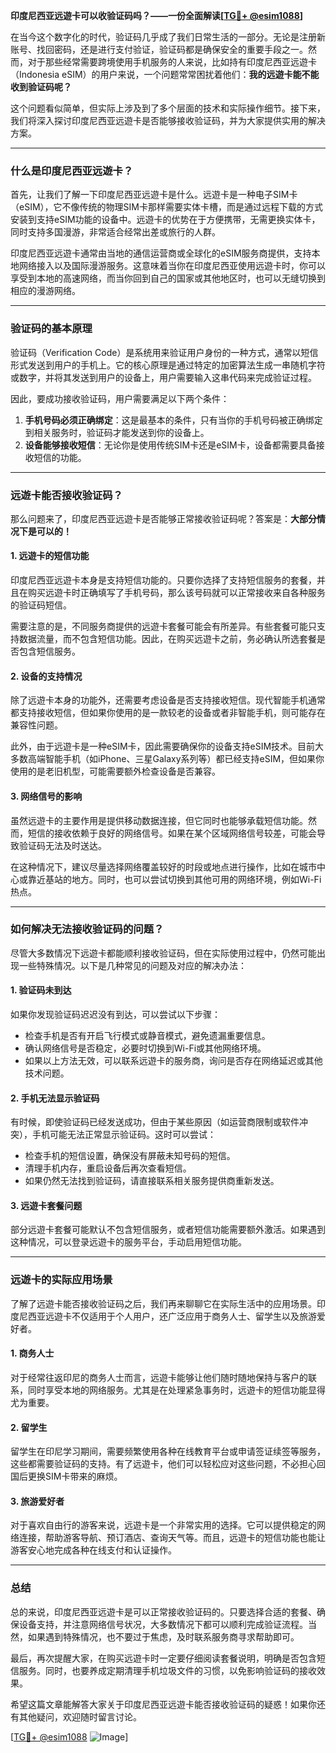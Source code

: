 **印度尼西亚远遊卡可以收验证码吗？——一份全面解读[[TG💪+ @esim1088](https://t.me/s/esim1088)]**

在当今这个数字化的时代，验证码几乎成了我们日常生活的一部分。无论是注册新账号、找回密码，还是进行支付验证，验证码都是确保安全的重要手段之一。然而，对于那些经常需要跨境使用手机服务的人来说，比如持有印度尼西亚远遊卡（Indonesia eSIM）的用户来说，一个问题常常困扰着他们：**我的远遊卡能不能收到验证码呢？**

这个问题看似简单，但实际上涉及到了多个层面的技术和实际操作细节。接下来，我们将深入探讨印度尼西亚远遊卡是否能够接收验证码，并为大家提供实用的解决方案。

---

### **什么是印度尼西亚远遊卡？**

首先，让我们了解一下印度尼西亚远遊卡是什么。远遊卡是一种电子SIM卡（eSIM），它不像传统的物理SIM卡那样需要实体卡槽，而是通过远程下载的方式安装到支持eSIM功能的设备中。远遊卡的优势在于方便携带，无需更换实体卡，同时支持多国漫游，非常适合经常出差或旅行的人群。

印度尼西亚远遊卡通常由当地的通信运营商或全球化的eSIM服务商提供，支持本地网络接入以及国际漫游服务。这意味着当你在印度尼西亚使用远遊卡时，你可以享受到本地的高速网络，而当你回到自己的国家或其他地区时，也可以无缝切换到相应的漫游网络。

---

### **验证码的基本原理**

验证码（Verification Code）是系统用来验证用户身份的一种方式，通常以短信形式发送到用户的手机上。它的核心原理是通过特定的加密算法生成一串随机字符或数字，并将其发送到用户的设备上，用户需要输入这串代码来完成验证过程。

因此，要成功接收验证码，用户需要满足以下两个条件：

1. **手机号码必须正确绑定**：这是最基本的条件，只有当你的手机号码被正确绑定到相关服务时，验证码才能发送到你的设备上。
2. **设备能够接收短信**：无论你是使用传统SIM卡还是eSIM卡，设备都需要具备接收短信的功能。

---

### **远遊卡能否接收验证码？**

那么问题来了，印度尼西亚远遊卡是否能够正常接收验证码呢？答案是：**大部分情况下是可以的！**

#### **1. 远遊卡的短信功能**
印度尼西亚远遊卡本身是支持短信功能的。只要你选择了支持短信服务的套餐，并且在购买远遊卡时正确填写了手机号码，那么该号码就可以正常接收来自各种服务的验证码短信。

需要注意的是，不同服务商提供的远遊卡套餐可能会有所差异。有些套餐可能只支持数据流量，而不包含短信功能。因此，在购买远遊卡之前，务必确认所选套餐是否包含短信服务。

#### **2. 设备的支持情况**
除了远遊卡本身的功能外，还需要考虑设备是否支持接收短信。现代智能手机通常都支持接收短信，但如果你使用的是一款较老的设备或者非智能手机，则可能存在兼容性问题。

此外，由于远遊卡是一种eSIM卡，因此需要确保你的设备支持eSIM技术。目前大多数高端智能手机（如iPhone、三星Galaxy系列等）都已经支持eSIM，但如果你使用的是老旧机型，可能需要额外检查设备是否兼容。

#### **3. 网络信号的影响**
虽然远遊卡的主要作用是提供移动数据连接，但它同时也能够承载短信功能。然而，短信的接收依赖于良好的网络信号。如果在某个区域网络信号较差，可能会导致验证码无法及时送达。

在这种情况下，建议尽量选择网络覆盖较好的时段或地点进行操作，比如在城市中心或靠近基站的地方。同时，也可以尝试切换到其他可用的网络环境，例如Wi-Fi热点。

---

### **如何解决无法接收验证码的问题？**

尽管大多数情况下远遊卡都能顺利接收验证码，但在实际使用过程中，仍然可能出现一些特殊情况。以下是几种常见的问题及对应的解决办法：

#### **1. 验证码未到达**
如果你发现验证码迟迟没有到达，可以尝试以下步骤：
- 检查手机是否有开启飞行模式或静音模式，避免遗漏重要信息。
- 确认网络信号是否稳定，必要时切换到Wi-Fi或其他网络环境。
- 如果以上方法无效，可以联系远遊卡的服务商，询问是否存在网络延迟或其他技术问题。

#### **2. 手机无法显示验证码**
有时候，即使验证码已经发送成功，但由于某些原因（如运营商限制或软件冲突），手机可能无法正常显示验证码。这时可以尝试：
- 检查手机的短信设置，确保没有屏蔽未知号码的短信。
- 清理手机内存，重启设备后再次查看短信。
- 如果仍然无法找到验证码，请直接联系相关服务提供商重新发送。

#### **3. 远遊卡套餐问题**
部分远遊卡套餐可能默认不包含短信服务，或者短信功能需要额外激活。如果遇到这种情况，可以登录远遊卡的服务平台，手动启用短信功能。

---

### **远遊卡的实际应用场景**

了解了远遊卡能否接收验证码之后，我们再来聊聊它在实际生活中的应用场景。印度尼西亚远遊卡不仅适用于个人用户，还广泛应用于商务人士、留学生以及旅游爱好者。

#### **1. 商务人士**
对于经常往返印尼的商务人士而言，远遊卡能够让他们随时随地保持与客户的联系，同时享受本地的网络服务。尤其是在处理紧急事务时，远遊卡的短信功能显得尤为重要。

#### **2. 留学生**
留学生在印尼学习期间，需要频繁使用各种在线教育平台或申请签证续签等服务，这些都需要验证码的支持。有了远遊卡，他们可以轻松应对这些问题，不必担心回国后更换SIM卡带来的麻烦。

#### **3. 旅游爱好者**
对于喜欢自由行的游客来说，远遊卡是一个非常实用的选择。它可以提供稳定的网络连接，帮助游客导航、预订酒店、查询天气等。而且，远遊卡的短信功能也能让游客安心地完成各种在线支付和认证操作。

---

### **总结**

总的来说，印度尼西亚远遊卡是可以正常接收验证码的。只要选择合适的套餐、确保设备支持，并注意网络信号状况，大多数情况下都可以顺利完成验证流程。当然，如果遇到特殊情况，也不要过于焦虑，及时联系服务商寻求帮助即可。

最后，再次提醒大家，在购买远遊卡时一定要仔细阅读套餐说明，明确是否包含短信服务。同时，也要养成定期清理手机垃圾文件的习惯，以免影响验证码的接收效果。

希望这篇文章能解答大家关于印度尼西亚远遊卡能否接收验证码的疑惑！如果你还有其他疑问，欢迎随时留言讨论。

[[TG💪+ @esim1088](https://t.me/s/esim1088) ![Image](https://i.postimg.cc/4NQfJmqS/Snipaste-2025-05-13-00-14-12.png)]